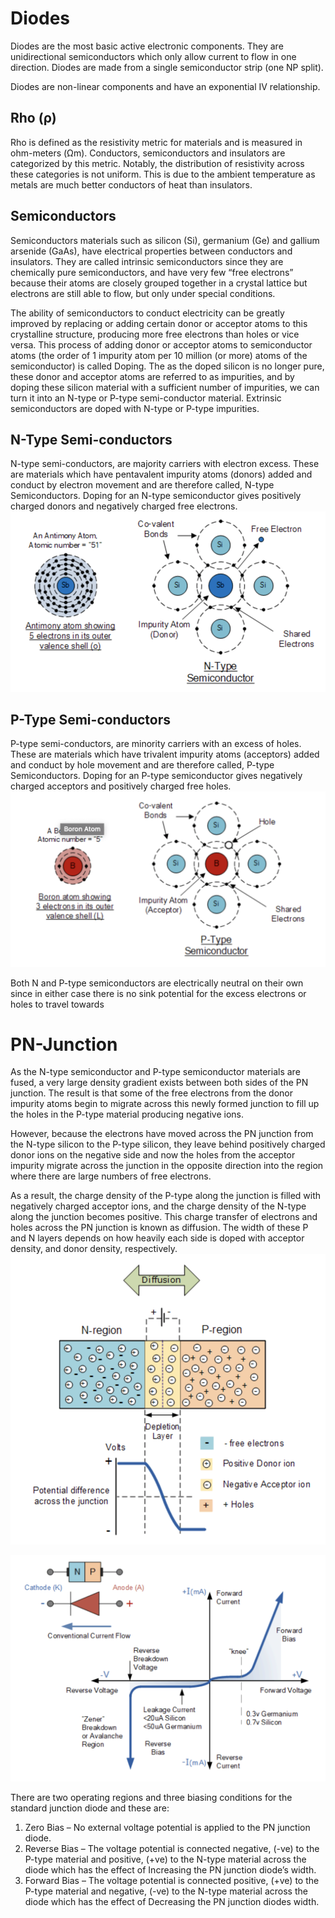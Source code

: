 # Diodes
Diodes are the most basic active electronic components. They are unidirectional semiconductors which only allow current to flow in one direction. Diodes are made from a single semiconductor strip (one NP split). 

Diodes are non-linear components and have an exponential IV relationship. 

## Rho (ρ)
Rho is defined as the resistivity metric for materials and is measured in ohm-meters (Ωm). Conductors, semiconductors and insulators are categorized by this metric. Notably, the distribution of resistivity across these categories is not uniform. This is due to the ambient temperature as metals are much better conductors of heat than insulators.

## Semiconductors
Semiconductors materials such as silicon (Si), germanium (Ge) and gallium arsenide (GaAs), have electrical properties between conductors and insulators. They are called intrinsic semiconductors since they are chemically pure semiconductors, and have very few “free electrons” because their atoms are closely grouped together in a crystal lattice but electrons are still able to flow, but only under special conditions. 

The ability of semiconductors to conduct electricity can be greatly improved by replacing or adding certain donor or acceptor atoms to this crystalline structure, producing more free electrons than holes or vice versa. This process of adding donor or acceptor atoms to semiconductor atoms (the order of 1 impurity atom per 10 million (or more) atoms of the semiconductor) is called Doping. The as the doped silicon is no longer pure, these donor and acceptor atoms are referred to as impurities, and by doping these silicon material with a sufficient number of impurities, we can turn it into an N-type or P-type semi-conductor material. Extrinsic semiconductors are doped with N-type or P-type impurities.

## N-Type Semi-conductors
N-type semi-conductors, are majority carriers with electron excess. These are materials which have pentavalent impurity atoms (donors) added and conduct by electron movement and are therefore called, N-type Semiconductors. Doping for an N-type semiconductor gives positively charged donors and negatively charged free electrons.
![img](/Components/img/NTYPE.png)

## P-Type Semi-conductors
P-type semi-conductors, are minority carriers with an excess of holes. These are materials which have trivalent impurity atoms (acceptors) added and conduct by hole movement and are therefore called, P-type Semiconductors. Doping for an P-type semiconductor gives negatively charged acceptors and positively charged free holes.
![img](/Components/img/PTYPE.png)

Both N and P-type semiconductors are electrically neutral on their own since in either case there is no sink potential for the excess electrons or holes to travel towards

# PN-Junction
As the N-type semiconductor and P-type semiconductor materials are fused, a very large density gradient exists between both sides of the PN junction. The result is that some of the free electrons from the donor impurity atoms begin to migrate across this newly formed junction to fill up the holes in the P-type material producing negative ions.

However, because the electrons have moved across the PN junction from the N-type silicon to the P-type silicon, they leave behind positively charged donor ions on the negative side and now the holes from the acceptor impurity migrate across the junction in the opposite direction into the region where there are large numbers of free electrons.

As a result, the charge density of the P-type along the junction is filled with negatively charged acceptor ions, and the charge density of the N-type along the junction becomes positive. This charge transfer of electrons and holes across the PN junction is known as diffusion. The width of these P and N layers depends on how heavily each side is doped with acceptor density, and donor density, respectively.
![img](/Components/img/PN-JUNC.png)


![img](/Components/img/operational-characteristics.png)

There are two operating regions and three biasing conditions for the standard junction diode and these are:
1. Zero Bias – No external voltage potential is applied to the PN junction diode.
2. Reverse Bias – The voltage potential is connected negative, (-ve) to the P-type material and positive, (+ve) to the N-type material across the diode which has the effect of Increasing the PN junction diode’s width.
3. Forward Bias – The voltage potential is connected positive, (+ve) to the P-type material and negative, (-ve) to the N-type material across the diode which has the effect of Decreasing the PN junction diodes width.